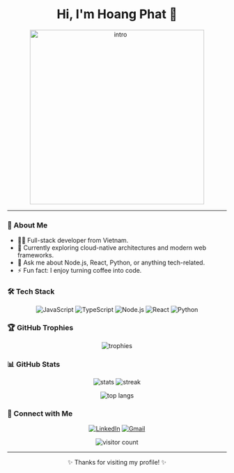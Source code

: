 <h1 align="center">Hi, I'm Hoang Phat 👋</h1>
<p align="center">
  <img src="static/myintro.gif" alt="intro" width="400"/>
</p>

---

### 🚀 About Me
- 🧑‍💻 Full-stack developer from Vietnam.
- 🌱 Currently exploring cloud-native architectures and modern web frameworks.
- 💬 Ask me about Node.js, React, Python, or anything tech-related.
- ⚡ Fun fact: I enjoy turning coffee into code.

### 🛠 Tech Stack
<p align="center">
  <img src="https://img.shields.io/badge/JavaScript-000?style=flat&logo=javascript" alt="JavaScript"/>
  <img src="https://img.shields.io/badge/TypeScript-000?style=flat&logo=typescript" alt="TypeScript"/>
  <img src="https://img.shields.io/badge/Node.js-000?style=flat&logo=node.js" alt="Node.js"/>
  <img src="https://img.shields.io/badge/React-000?style=flat&logo=react" alt="React"/>
  <img src="https://img.shields.io/badge/Python-000?style=flat&logo=python" alt="Python"/>
</p>

### 🏆 GitHub Trophies
<p align="center">
  <img src="https://github-profile-trophy.vercel.app/?username=hoangphatdev&theme=radical&no-frame=true&row=1&column=6" alt="trophies"/>
</p>

### 📊 GitHub Stats
<p align="center">
  <img src="https://github-readme-stats.vercel.app/api?username=hoangphatdev&show_icons=true&theme=radical" alt="stats"/>
  <img src="https://github-readme-streak-stats.herokuapp.com/?user=hoangphatdev&theme=radical" alt="streak"/>
</p>
<p align="center">
  <img src="https://github-readme-stats.vercel.app/api/top-langs/?username=hoangphatdev&layout=compact&theme=radical" alt="top langs"/>
</p>

### 🤝 Connect with Me
<p align="center">
  <a href="https://linkedin.com/in/hoangphatdev"><img src="https://img.shields.io/badge/LinkedIn-0077B5?style=for-the-badge&logo=linkedin&logoColor=white" alt="LinkedIn"></a>
  <a href="mailto:hoangphat@gmail.com"><img src="https://img.shields.io/badge/Gmail-D14836?style=for-the-badge&logo=gmail&logoColor=white" alt="Gmail"></a>
</p>

<p align="center">
  <img src="https://komarev.com/ghpvc/?username=hoangphatdev&style=flat-square&color=blue" alt="visitor count"/>
</p>

---

<p align="center">✨ Thanks for visiting my profile! ✨</p>
